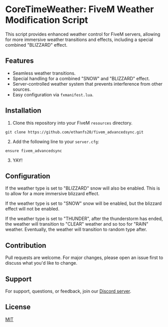 # CoreTimeWeather: FiveM Weather Modification Script

This script provides enhanced weather control for FiveM servers, allowing for more immersive weather transitions and effects, including a special combined "BLIZZARD" effect.

## Features

- Seamless weather transitions.
- Special handling for a combined "SNOW" and "BLIZZARD" effect.
- Server-controlled weather system that prevents interference from other sources.
- Easy configuration via `fxmanifest.lua`.

## Installation

1. Clone this repository into your FiveM `resources` directory.

`git clone https://github.com/ethanfs20/fivem_advancedsync.git`

2. Add the following line to your `server.cfg`:

`ensure fivem_advancedsync`

3. YAY!

## Configuration

If the weather type is set to "BLIZZARD" snow will also be enabled. This is to allow for a more immersive blizzard effect.

If the weather type is set to "SNOW" snow will be enabled, but the blizzard effect will not be enabled.

If the weather type is set to "THUNDER", after the thunderstorm has ended, the weather will transition to "CLEAR" weather and so too for "RAIN" weather. Eventually, the weather will transition to random type after.


## Contribution

Pull requests are welcome. For major changes, please open an issue first to discuss what you'd like to change.

## Support

For support, questions, or feedback, join our [Discord server](https://discord.gg/7eq89nUTG9).

## License

[MIT](https://choosealicense.com/licenses/mit/)


